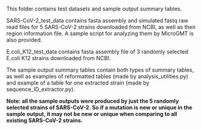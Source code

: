 This folder contains test datasets and sample output summary tables. 

SARS-CoV-2_test_data contains fasta assembly and simulated fastq raw read files for 5 SARS-CoV-2 strains downloaded from NCBI, as well as their region information file. A sample script for analyzing them by MicroGMT is also provided.

E.coli_K12_test_data contains fasta assembly file of 3 randomly selected E.coli K12 strains downloaded from NCBI.

The sample output summary tables contain both types of summary tables, as well as examples of reformatted tables (made by analysis_utilities.py) and example of a table for one extracted strain (made by sequence_ID_extractor.py).

**Note: all the sample outputs were produced by just the 5 randomly selected strains of SARS-CoV-2. So if a mutation is new or unique in the sample output, it may not be new or unique when comparing to all existing SARS-CoV-2 strains.**
